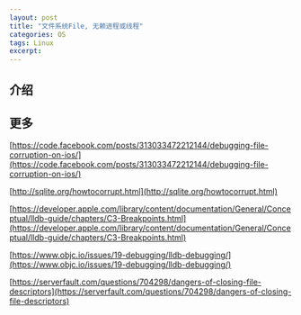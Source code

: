```yaml
---
layout: post
title: "文件系统File, 无赖进程或线程"
categories: OS
tags: Linux
excerpt: 
---
```


## 介绍















## 更多

[https://code.facebook.com/posts/313033472212144/debugging-file-corruption-on-ios/](https://code.facebook.com/posts/313033472212144/debugging-file-corruption-on-ios/)<br/>

[http://sqlite.org/howtocorrupt.html](http://sqlite.org/howtocorrupt.html)<br/>

[https://developer.apple.com/library/content/documentation/General/Conceptual/lldb-guide/chapters/C3-Breakpoints.html](https://developer.apple.com/library/content/documentation/General/Conceptual/lldb-guide/chapters/C3-Breakpoints.html)<br/>

[https://www.objc.io/issues/19-debugging/lldb-debugging/](https://www.objc.io/issues/19-debugging/lldb-debugging/)<br/>

[https://serverfault.com/questions/704298/dangers-of-closing-file-descriptors](https://serverfault.com/questions/704298/dangers-of-closing-file-descriptors)<br/>